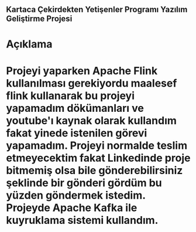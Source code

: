 ## Kartaca Çekirdekten Yetişenler Programı Yazılım Geliştirme Projesi
# Açıklama 
<h1>Projeyi yaparken Apache Flink kullanılması gerekiyordu maalesef flink kullanarak bu projeyi yapamadım dökümanları ve youtube'ı kaynak olarak kullandım fakat yinede istenilen görevi yapamadım. Projeyi normalde teslim etmeyecektim fakat Linkedinde proje bitmemiş olsa bile gönderebilirsiniz şeklinde bir gönderi gördüm bu yüzden göndermek istedim. Projeyde Apache Kafka ile kuyruklama sistemi kullandım. </h1>
